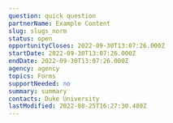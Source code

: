 ```yaml
---
question: quick question
partnerName: Example Content
slug: slugs_norm
status: open
opportunityCloses: 2022-09-30T13:07:26.000Z
startDate: 2022-09-30T13:07:26.000Z
endDate: 2022-09-30T13:07:26.000Z
agency: agency
topics: Forms
supportNeeded: no
summary: summary
contacts: Duke University
lastModified: 2022-08-25T16:27:30.480Z
---
```

